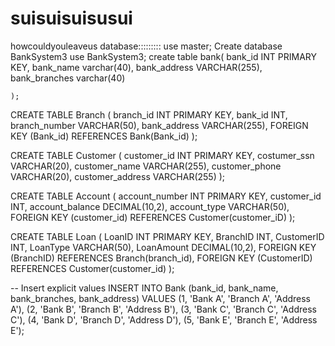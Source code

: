 # suisuisuisusui
howcouldyouleaveus
database:::::::::
use master;
Create database BankSystem3
use BankSystem3;
create table bank(
	bank_id INT PRIMARY KEY,
	bank_name	varchar(40),
	bank_address VARCHAR(255),
	bank_branches varchar(40)
	
	);
CREATE TABLE Branch (
  branch_id INT PRIMARY KEY,
  bank_id INT,
  branch_number VARCHAR(50),
  bank_address VARCHAR(255),
  FOREIGN KEY (Bank_id) REFERENCES Bank(Bank_id)
);

CREATE TABLE Customer (
  customer_id INT PRIMARY KEY,
  costumer_ssn VARCHAR(20),
  customer_name VARCHAR(255),
  customer_phone VARCHAR(20),
  customer_address VARCHAR(255)
);

CREATE TABLE Account (
  account_number INT PRIMARY KEY,
  customer_id INT,
  account_balance DECIMAL(10,2),
  account_type VARCHAR(50),
  FOREIGN KEY (customer_id) REFERENCES Customer(customer_iD)
);

CREATE TABLE Loan (
  LoanID INT PRIMARY KEY,
  BranchID INT,
  CustomerID INT,
  LoanType VARCHAR(50),
  LoanAmount DECIMAL(10,2),
  FOREIGN KEY (BranchID) REFERENCES Branch(branch_id),
  FOREIGN KEY (CustomerID) REFERENCES Customer(customer_id)
);



-- Insert explicit values
INSERT INTO Bank (bank_id, bank_name, bank_branches, bank_address)
VALUES
  (1, 'Bank A', 'Branch A', 'Address A'),
  (2, 'Bank B', 'Branch B', 'Address B'),
  (3, 'Bank C', 'Branch C', 'Address C'),
  (4, 'Bank D', 'Branch D', 'Address D'),
  (5, 'Bank E', 'Branch E', 'Address E');

